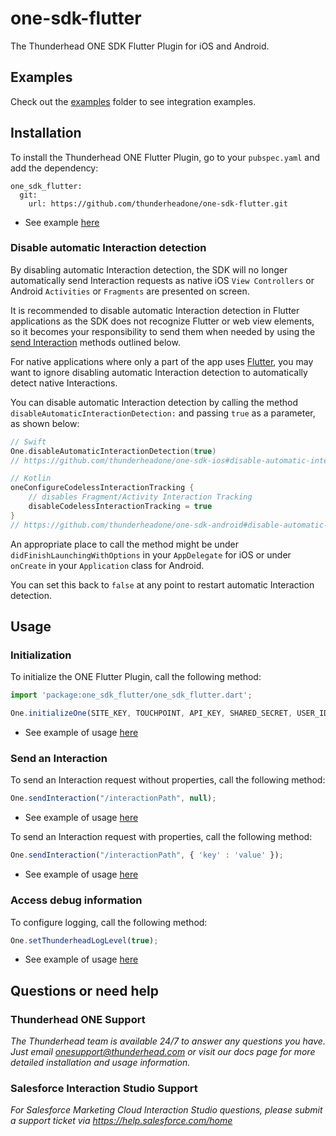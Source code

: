 # one-sdk-flutter

The Thunderhead ONE SDK Flutter Plugin for iOS and Android.

## Examples
Check out the [examples](https://github.com/thunderheadone/one-sdk-flutter/tree/master/examples/) folder to see integration examples.

## Installation
To install the Thunderhead ONE Flutter Plugin, go to your `pubspec.yaml` and add the dependency:
```
one_sdk_flutter:
  git:
    url: https://github.com/thunderheadone/one-sdk-flutter.git
```
* See example [here](https://github.com/thunderheadone/one-sdk-flutter/tree/master/examples/flutter_example/pubspec.yaml#L23)

### Disable automatic Interaction detection
By disabling automatic Interaction detection, the SDK will no longer automatically send Interaction requests as native iOS `View Controllers` or Android `Activities` or `Fragments` are presented on screen. 

It is recommended to disable automatic Interaction detection in Flutter applications as the SDK does not recognize Flutter or web view elements, so it becomes your responsibility to send them when needed by using the [send Interaction](#send-an-interaction) methods outlined below.  

For native applications where only a part of the app uses [Flutter](https://flutter.dev/docs/development/add-to-app), you may want to ignore disabling automatic Interaction detection to automatically detect native Interactions.

You can disable automatic Interaction detection by calling the method `disableAutomaticInteractionDetection:` and passing `true` as a parameter, as shown below:

```swift
// Swift
One.disableAutomaticInteractionDetection(true)
// https://github.com/thunderheadone/one-sdk-ios#disable-automatic-interaction-detection
```

```kotlin
// Kotlin
oneConfigureCodelessInteractionTracking {
    // disables Fragment/Activity Interaction Tracking
    disableCodelessInteractionTracking = true 
}
// https://github.com/thunderheadone/one-sdk-android#disable-automatic-interaction-detection
```

An appropriate place to call the method might be under `didFinishLaunchingWithOptions` in your `AppDelegate` for iOS or under `onCreate` in your `Application` class for Android.

You can set this back to `false` at any point to restart automatic Interaction detection.

## Usage
### Initialization
To initialize the ONE Flutter Plugin, call the following method:
```javascript
import 'package:one_sdk_flutter/one_sdk_flutter.dart';

One.initializeOne(SITE_KEY, TOUCHPOINT, API_KEY, SHARED_SECRET, USER_ID, HOST, false);
```
* See example of usage [here](https://github.com/thunderheadone/one-sdk-flutter/tree/master/examples/flutter_example/lib/main.dart#L58)

### Send an Interaction 
To send an Interaction request without properties, call the following method:
```javascript
One.sendInteraction("/interactionPath", null);
```
* See example of usage [here](https://github.com/thunderheadone/one-sdk-flutter/tree/master/examples/flutter_example/lib/main.dart#L60)

To send an Interaction request with properties, call the following method:
```javascript
One.sendInteraction("/interactionPath", { 'key' : 'value' });
```
* See example of usage [here](https://github.com/thunderheadone/one-sdk-flutter/tree/master/examples/flutter_example/lib/main.dart#L128)

### Access debug information
To configure logging, call the following method:
```javascript
One.setThunderheadLogLevel(true);
```
* See example of usage [here](https://github.com/thunderheadone/one-sdk-flutter/tree/master/examples/flutter_example/lib/main.dart#L59)

## Questions or need help

### Thunderhead ONE Support
_The Thunderhead team is available 24/7 to answer any questions you have. Just email onesupport@thunderhead.com or visit our docs page for more detailed installation and usage information._

### Salesforce Interaction Studio Support
_For Salesforce Marketing Cloud Interaction Studio questions, please submit a support ticket via https://help.salesforce.com/home_
